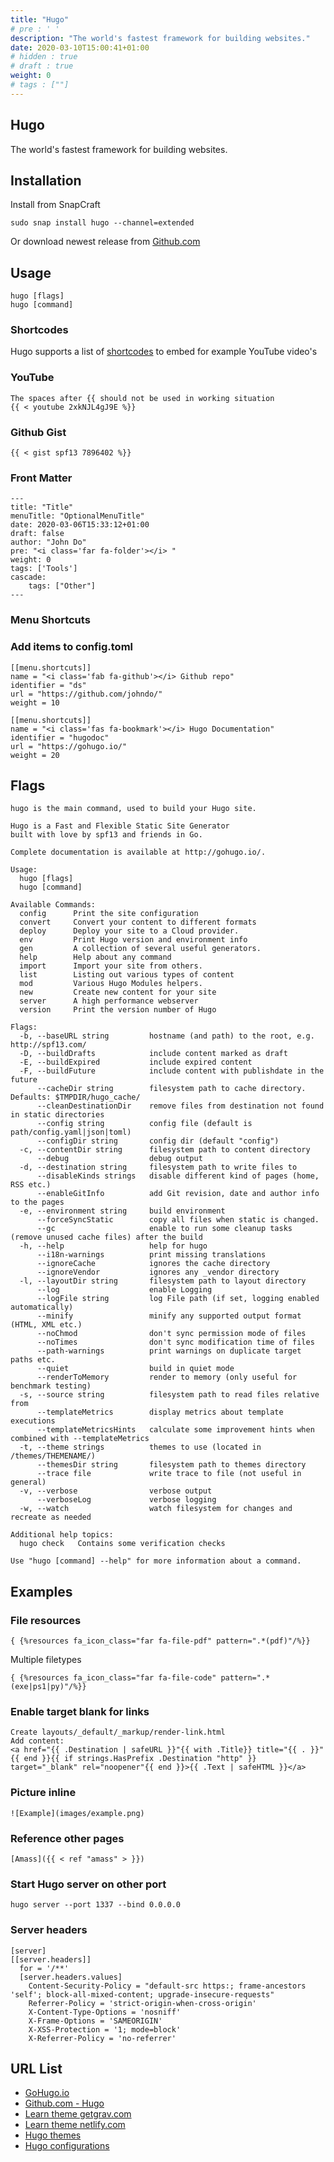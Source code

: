 ```yaml
---
title: "Hugo"
# pre : ' '
description: "The world's fastest framework for building websites."
date: 2020-03-10T15:00:41+01:00
# hidden : true
# draft : true
weight: 0
# tags : [""]
---
```


## Hugo

The world's fastest framework for building websites.

## Installation

Install from SnapCraft

```plain
sudo snap install hugo --channel=extended
```

Or download newest release from [Github.com](https://github.com/gohugoio/hugo/releases)

## Usage

```plain
hugo [flags]
hugo [command]
```

### Shortcodes

Hugo supports a list of [shortcodes](https://gohugo.io/content-management/shortcodes/) to embed for example YouTube video's

### YouTube

```plain
The spaces after {{ should not be used in working situation
{{ < youtube 2xkNJL4gJ9E %}}
```

### Github Gist

```plain
{{ < gist spf13 7896402 %}}
```

### Front Matter

```plain
---
title: "Title"
menuTitle: "OptionalMenuTitle"
date: 2020-03-06T15:33:12+01:00
draft: false
author: "John Do"
pre: "<i class='far fa-folder'></i> "
weight: 0
tags: ['Tools']
cascade:
    tags: ["Other"]
---
```

### Menu Shortcuts

### Add items to config.toml

```plain
[[menu.shortcuts]]
name = "<i class='fab fa-github'></i> Github repo"
identifier = "ds"
url = "https://github.com/johndo/"
weight = 10

[[menu.shortcuts]]
name = "<i class='fas fa-bookmark'></i> Hugo Documentation"
identifier = "hugodoc"
url = "https://gohugo.io/"
weight = 20
```

## Flags

```plain
hugo is the main command, used to build your Hugo site.

Hugo is a Fast and Flexible Static Site Generator
built with love by spf13 and friends in Go.

Complete documentation is available at http://gohugo.io/.

Usage:
  hugo [flags]
  hugo [command]

Available Commands:
  config      Print the site configuration
  convert     Convert your content to different formats
  deploy      Deploy your site to a Cloud provider.
  env         Print Hugo version and environment info
  gen         A collection of several useful generators.
  help        Help about any command
  import      Import your site from others.
  list        Listing out various types of content
  mod         Various Hugo Modules helpers.
  new         Create new content for your site
  server      A high performance webserver
  version     Print the version number of Hugo

Flags:
  -b, --baseURL string         hostname (and path) to the root, e.g. http://spf13.com/
  -D, --buildDrafts            include content marked as draft
  -E, --buildExpired           include expired content
  -F, --buildFuture            include content with publishdate in the future
      --cacheDir string        filesystem path to cache directory. Defaults: $TMPDIR/hugo_cache/
      --cleanDestinationDir    remove files from destination not found in static directories
      --config string          config file (default is path/config.yaml|json|toml)
      --configDir string       config dir (default "config")
  -c, --contentDir string      filesystem path to content directory
      --debug                  debug output
  -d, --destination string     filesystem path to write files to
      --disableKinds strings   disable different kind of pages (home, RSS etc.)
      --enableGitInfo          add Git revision, date and author info to the pages
  -e, --environment string     build environment
      --forceSyncStatic        copy all files when static is changed.
      --gc                     enable to run some cleanup tasks (remove unused cache files) after the build
  -h, --help                   help for hugo
      --i18n-warnings          print missing translations
      --ignoreCache            ignores the cache directory
      --ignoreVendor           ignores any _vendor directory
  -l, --layoutDir string       filesystem path to layout directory
      --log                    enable Logging
      --logFile string         log File path (if set, logging enabled automatically)
      --minify                 minify any supported output format (HTML, XML etc.)
      --noChmod                don't sync permission mode of files
      --noTimes                don't sync modification time of files
      --path-warnings          print warnings on duplicate target paths etc.
      --quiet                  build in quiet mode
      --renderToMemory         render to memory (only useful for benchmark testing)
  -s, --source string          filesystem path to read files relative from
      --templateMetrics        display metrics about template executions
      --templateMetricsHints   calculate some improvement hints when combined with --templateMetrics
  -t, --theme strings          themes to use (located in /themes/THEMENAME/)
      --themesDir string       filesystem path to themes directory
      --trace file             write trace to file (not useful in general)
  -v, --verbose                verbose output
      --verboseLog             verbose logging
  -w, --watch                  watch filesystem for changes and recreate as needed

Additional help topics:
  hugo check   Contains some verification checks

Use "hugo [command] --help" for more information about a command.
```

## Examples

### File resources

```plain
{ {%resources fa_icon_class="far fa-file-pdf" pattern=".*(pdf)"/%}}
```

Multiple filetypes

```plain
{ {%resources fa_icon_class="far fa-file-code" pattern=".*(exe|ps1|py)"/%}}
```

### Enable target blank for links

```plain
Create layouts/_default/_markup/render-link.html
Add content:
<a href="{{ .Destination | safeURL }}"{{ with .Title}} title="{{ . }}"{{ end }}{{ if strings.HasPrefix .Destination "http" }} target="_blank" rel="noopener"{{ end }}>{{ .Text | safeHTML }}</a>
```

### Picture inline

```plain
![Example](images/example.png)
```

### Reference other pages

```plain
[Amass]({{ < ref "amass" > }})
```

### Start Hugo server on other port

```plain
hugo server --port 1337 --bind 0.0.0.0
```

### Server headers

```plain
[server]
[[server.headers]]
  for = '/**'
  [server.headers.values]
    Content-Security-Policy = "default-src https:; frame-ancestors 'self'; block-all-mixed-content; upgrade-insecure-requests"
    Referrer-Policy = 'strict-origin-when-cross-origin'
    X-Content-Type-Options = 'nosniff'
    X-Frame-Options = 'SAMEORIGIN'
    X-XSS-Protection = '1; mode=block'
    X-Referrer-Policy = 'no-referrer'
```

## URL List

- [GoHugo.io](https://gohugo.io/)
- [Github.com - Hugo](https://github.com/gohugoio/hugo/)
- [Learn theme getgrav.com](https://learn.getgrav.org)
- [Learn theme netlify.com](https://learn.netlify.com)
- [Hugo themes](https://themes.gohugo.io/)
- [Hugo configurations](https://gohugo.io/getting-started/configuration/)
